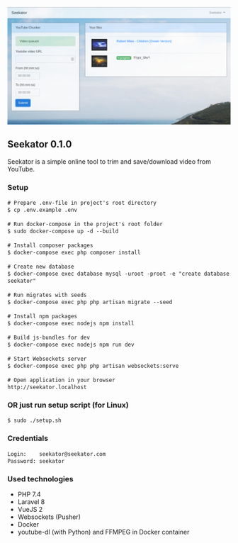 ![Seekator](https://raw.githubusercontent.com/dreeman/seekator/main/image.png)

## Seekator 0.1.0

Seekator is a simple online tool to trim and save/download video from YouTube.

### Setup

    # Prepare .env-file in project's root directory
    $ cp .env.example .env

    # Run docker-compose in the project's root folder
    $ sudo docker-compose up -d --build

    # Install composer packages
    $ docker-compose exec php composer install

    # Create new database
    $ docker-compose exec database mysql -uroot -proot -e "create database seekator"

    # Run migrates with seeds
    $ docker-compose exec php php artisan migrate --seed

    # Install npm packages
    $ docker-compose exec nodejs npm install

    # Build js-bundles for dev
    $ docker-compose exec nodejs npm run dev

    # Start Websockets server
    $ docker-compose exec php php artisan websockets:serve

    # Open application in your browser 
    http://seekator.localhost

### OR just run setup script (for Linux)
    
    $ sudo ./setup.sh

### Credentials
    
    Login:    seekator@seekator.com
    Password: seekator

### Used technologies

- PHP 7.4
- Laravel 8
- VueJS 2
- Websockets (Pusher)
- Docker
- youtube-dl (with Python) and FFMPEG in Docker container
